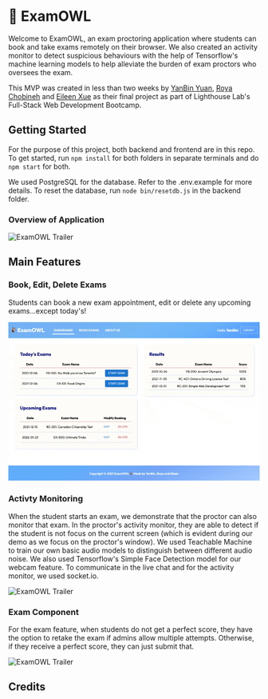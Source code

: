 # 🦉 ExamOWL

Welcome to ExamOWL, an exam proctoring application where students can book and take exams remotely on their browser. We also created an activity monitor to detect suspicious behaviours with the help of Tensorflow's machine learning models to help alleviate the burden of exam proctors who oversees the exam. 

This MVP was created in less than two weeks by [YanBin Yuan](https://github.com/YBYuan007), [Roya Chobineh](https://github.com/royachobineh) and [Eileen Xue](https://github.com/eileenxue) as their final project as part of Lighthouse Lab's Full-Stack Web Development Bootcamp.

## Getting Started
For the purpose of this project, both backend and frontend are in this repo. To get started, run `npm install` for both folders in separate terminals and do `npm start` for both. 

We used PostgreSQL for the database. Refer to the .env.example for more details. To reset the database, run `node bin/resetdb.js` in the backend folder.

### Overview of Application
![ExamOWL Trailer](docs/examOWL-trailer.gif)

## Main Features

### Book, Edit, Delete Exams
Students can book a new exam appointment, edit or delete any upcoming exams...except today's!

![ExamOWL Trailer](docs/examOWL-book-edit-delete.gif)

### Activty Monitoring
When the student starts an exam, we demonstrate that the proctor can also monitor that exam. In the proctor's activity monitor, they are able to detect if the student is not focus on the current screen (which is evident during our demo as we focus on the proctor's window). We used Teachable Machine to train our own basic audio models to distinguish between different audio noise. We also used Tensorflow's Simple Face Detection model for our webcam feature. To communicate in the live chat and for the activity monitor, we used socket.io.

![ExamOWL Trailer](docs/examOWL-monitor-webcam.gif)

### Exam Component
For the exam feature, when students do not get a perfect score, they have the option to retake the exam if admins allow multiple attempts. Otherwise, if they receive a perfect score, they can just submit that.

![ExamOWL Trailer](docs/examOWL-exam-questions.gif)


## Credits
